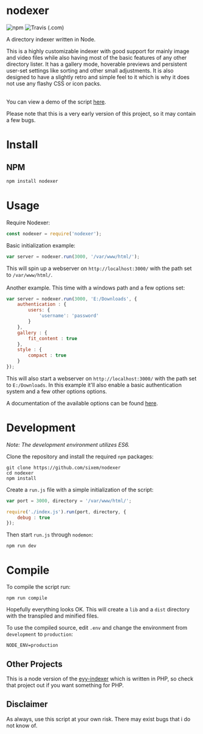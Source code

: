 # nodexer

<img alt="npm" src="https://img.shields.io/npm/v/nodexer?style=flat-square">  <img alt="Travis (.com)" src="https://img.shields.io/travis/com/sixem/nodexer?style=flat-square">

A directory indexer written in Node.

This is a highly customizable indexer with good support for mainly image and video files while also having most of the basic features of any other directory lister. It has a gallery mode, hoverable previews and persistent user-set settings like sorting and other small adjustments. It is also designed to have a slightly retro and simple feel to it which is why it does not use any flashy CSS or icon packs.
<br><br>

You can view a demo of the script [here](https://index.five.sh/).

Please note that this is a very early version of this project, so it may contain a few bugs.

# Install
## NPM <!-- {docsify-ignore} -->
```bash
npm install nodexer
```

# Usage
Require Nodexer:
```javascript
const nodexer = require('nodexer');
```
Basic initialization example:
```javascript
var server = nodexer.run(3000, '/var/www/html/');
```
This will spin up a webserver on `http://localhost:3000/` with the path set to `/var/www/html/`.
<br><br>
Another example. This time with a windows path and a few options set:
```javascript
var server = nodexer.run(3000, 'E:/Downloads', {
	authentication : {
		users: {
			'username': 'password'
		}
	},
	gallery : {
		fit_content : true
	},
	style : {
		compact : true
	}
});
```
This will also start a webserver on `http://localhost:3000/` with the path set to `E:/Downloads`. In this example it'll also enable a basic authentication system and a few other options options.

A documentation of the available options can be found [here](https://github.com/sixem/nodexer/wiki/Documentation#options).

# Development

*Note: The development environment utilizes ES6.*

Clone the repository and install the required `npm` packages:
```
git clone https://github.com/sixem/nodexer
cd nodexer
npm install
```
Create a `run.js` file with a simple initialization of the script:
```javascript
var port = 3000, directory = '/var/www/html/';

require('./index.js').run(port, directory, {
	debug : true
});
```
Then start `run.js` through `nodemon`:
```
npm run dev
```
# Compile
To compile the script run:
```
npm run compile
```
Hopefully everything looks OK. This will create a `lib` and a `dist` directory with the transpiled and minified files.

To use the compiled source, edit `.env` and change the environment from `development` to `production`:
```
NODE_ENV=production
```
## Other Projects <!-- {docsify-ignore} -->
This is a node version of the [eyy-indexer](https://github.com/sixem/eyy-indexer) which is written in PHP, so check that project out if you want something for PHP.
## Disclaimer <!-- {docsify-ignore} -->
As always, use this script at your own risk. There may exist bugs that i do not know of.